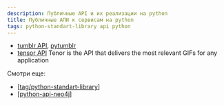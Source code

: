 ```yaml
---
description: Публичные API и их реализации на python
title: Публичные АПИ к сервисам на python
tags: python-standart-library api python
---
```

- [tumblr API](https://www.tumblr.com/docs/en/api/v2), [pytumblr](https://github.com/tumblr/pytumblr)
- [tensor API](https://tenor.com/gifapi) Tenor is the API that delivers the most relevant GIFs for any application

Смотри еще:

- [[tag/python-standart-library]]
- [[python-api-neo4j]]

[//begin]: # "Autogenerated link references for markdown compatibility"
[tag/python-standart-library]: ..%2Ftag%2Fpython-standart-library "Tag: python-standart-library"
[python-api-neo4j]: python-api-neo4j "Python api for neo4j"
[//end]: # "Autogenerated link references"